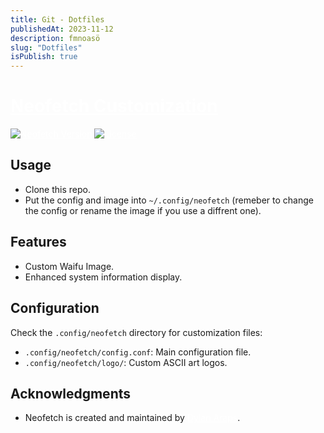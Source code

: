 ```yaml
---
title: Git - Dotfiles
publishedAt: 2023-11-12 
description: fmnoasö
slug: "Dotfiles"
isPublish: true
---
```

# [Neofetch Customization](https://github.com/wubia-one/Dotfiles)

[![Neofetch Version](https://img.shields.io/badge/neofetch-v7.1.0-blue.svg)](https://github.com/dylanaraps/neofetch)
[![License](https://img.shields.io/badge/license-MIT-green.svg)](LICENSE)

## Usage 
- Clone this repo.
- Put the config and image into `~/.config/neofetch` (remeber to change the config or rename the image if you use a diffrent one).

## Features

- Custom Waifu Image.
- Enhanced system information display.


## Configuration

Check the `.config/neofetch` directory for customization files:

- `.config/neofetch/config.conf`: Main configuration file.
- `.config/neofetch/logo/`: Custom ASCII art logos.


## Acknowledgments

- Neofetch is created and maintained by [Dylan Araps](https://github.com/dylanaraps/neofetch).

<style>
a{
    color:white;
}
</style>
